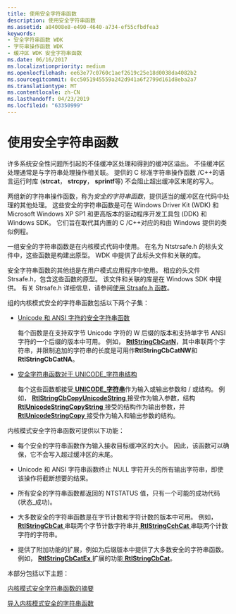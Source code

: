 ```yaml
---
title: 使用安全字符串函数
description: 使用安全字符串函数
ms.assetid: a84008e8-e490-4640-a734-ef55cfbdfea3
keywords:
- 安全字符串函数 WDK
- 字符串操作函数 WDK
- 缓冲区 WDK 安全字符串函数
ms.date: 06/16/2017
ms.localizationpriority: medium
ms.openlocfilehash: ee63e77c0760c1aef2619c25e18d0038da4082b2
ms.sourcegitcommit: 0cc5051945559a242d941a6f2799d161d8eba2a7
ms.translationtype: MT
ms.contentlocale: zh-CN
ms.lasthandoff: 04/23/2019
ms.locfileid: "63350999"
---
```

# <a name="using-safe-string-functions"></a>使用安全字符串函数





许多系统安全性问题所引起的不佳缓冲区处理和得到的缓冲区溢出。 不佳缓冲区处理通常是与字符串处理操作相关联。 提供的 C 标准字符串操作函数 /C++的语言运行时库 (**strcat**， **strcpy**， **sprintf**等) 不会阻止超出缓冲区末尾的写入。

两组新的字符串操作函数，称为*安全的字符串函数*，提供适当的缓冲区在代码中处理的其他处理。 这些安全的字符串函数是可在 Windows Driver Kit (WDK) 和 Microsoft Windows XP SP1 和更高版本的驱动程序开发工具包 (DDK) 和 Windows SDK。 它们旨在取代其内置的 C /C++对应的和由 Windows 提供的类似例程。

一组安全的字符串函数是在内核模式代码中使用。 在名为 Ntstrsafe.h 的标头文件中，这些函数是构建出原型。 WDK 中提供了此标头文件和关联的库。

安全字符串函数的其他组是在用户模式应用程序中使用。 相应的头文件 Strsafe.h，包含这些函数的原型。 该文件和关联的库是在 Windows SDK 中提供。 有关 Strsafe.h 详细信息，请参阅[使用 Strsafe.h 函数](https://go.microsoft.com/fwlink/p/?linkid=165522)。

组的内核模式安全的字符串函数包括以下两个子集：

-   [Unicode 和 ANSI 字符的安全字符串函数](https://msdn.microsoft.com/library/windows/hardware/ff563642)

    每个函数是在支持双字节 Unicode 字符的 W 后缀的版本和支持单字节 ANSI 字符的一个后缀的版本中可用。 例如， [ **RtlStringCbCatN**](https://msdn.microsoft.com/library/windows/hardware/ff562801)，其中串联两个字符串，并限制追加的字符串的长度是可用作**RtlStringCbCatNW**和**RtlStringCbCatNA**。

-   [安全字符串函数对于 UNICODE\_字符串结构](https://msdn.microsoft.com/library/windows/hardware/ff563644)

    每个这些函数都接受[ **UNICODE\_字符串**](https://msdn.microsoft.com/library/windows/hardware/ff564879)作为输入或输出参数和 / 或结构。 例如， [ **RtlStringCbCopyUnicodeString** ](https://msdn.microsoft.com/library/windows/hardware/ff562815)接受作为输入参数，结构[ **RtlUnicodeStringCopyString** ](https://msdn.microsoft.com/library/windows/hardware/ff562948)接受的结构作为输出参数，并[ **RtlUnicodeStringCopy** ](https://msdn.microsoft.com/library/windows/hardware/ff562942)接受作为输入和输出参数的结构。

内核模式安全字符串函数可提供以下功能：

-   每个安全的字符串函数作为输入接收目标缓冲区的大小。 因此，该函数可以确保，它不会写入超过缓冲区的末尾。

-   Unicode 和 ANSI 字符串函数终止 NULL 字符开头的所有输出字符串，即使该操作将截断想要的结果。

-   所有安全的字符串函数都返回的 NTSTATUS 值，只有一个可能的成功代码 (状态\_成功)。

-   大多数安全的字符串函数是在字节计数和字符计数的版本中可用。 例如， [ **RtlStringCbCat** ](https://msdn.microsoft.com/library/windows/hardware/ff562795)串联两个字节计数字符串并[ **RtlStringCchCat** ](https://msdn.microsoft.com/library/windows/hardware/ff562834)串联两个计数字符的字符串。

-   提供了附加功能的扩展，例如为后缀版本中提供了大多数安全的字符串函数。 例如， [ **RtlStringCbCatEx** ](https://msdn.microsoft.com/library/windows/hardware/ff562799)扩展的功能[ **RtlStringCbCat**](https://msdn.microsoft.com/library/windows/hardware/ff562795)。

本部分包括以下主题：

[内核模式安全字符串函数的摘要](summary-of-kernel-mode-safe-string-functions.md)

[导入内核模式安全的字符串函数](importing-kernel-mode-safe-string-functions.md)

 

 




